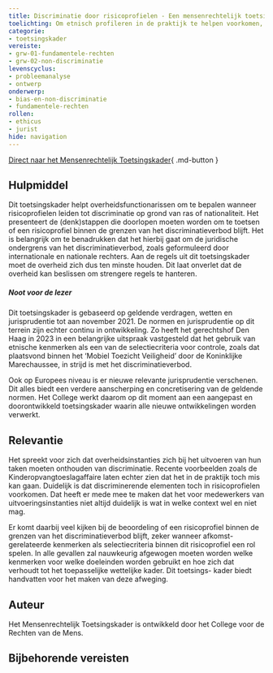 ```yaml
---
title: Discriminatie door risicoprofielen - Een mensenrechtelijk toetsingskader 
toelichting: Om etnisch profileren in de praktijk te helpen voorkomen, heeft het College voor overheidsinstanties een mensenrechtelijk toetsingskader voor risicoprofielen ontwikkeld. Het biedt een overzicht van de juridische normen waar overheidsinstanties zich ten minste aan moeten houden als zij een risicoprofiel opstellen en inzetten zodat discriminatie op grond van etnische afkomst en nationaliteit wordt voorkomen.  
categorie: 
- toetsingskader 
vereiste:
- grw-01-fundamentele-rechten
- grw-02-non-discriminatie
levenscyclus:
- probleemanalyse
- ontwerp
onderwerp:
- bias-en-non-discriminatie
- fundamentele-rechten 
rollen:
- ethicus
- jurist 
hide: navigation
---
```


<!-- tags -->

[Direct naar het Mensenrechtelijk Toetsingskader](https://publicaties.mensenrechten.nl/publicatie/61a734e65d726f72c45f9dce){ .md-button }
## Hulpmiddel

Dit toetsingskader helpt overheidsfunctionarissen om te bepalen wanneer risicoprofielen leiden tot discriminatie op grond van ras of nationaliteit.
Het presenteert de (denk)stappen die doorlopen moeten worden om te toetsen of een risicoprofiel binnen de grenzen van het discriminatieverbod blijft.
Het is belangrijk om te benadrukken dat het hierbij gaat om de juridische ondergrens van het discriminatieverbod, zoals geformuleerd door internationale en nationale rechters.
Aan de regels uit dit toetsingskader moet de overheid zich dus ten minste houden. Dit laat onverlet dat de overheid kan beslissen om strengere regels te hanteren.

##### *Noot voor de lezer*

Dit toetsingskader is gebaseerd op geldende verdragen, wetten en jurisprudentie tot aan november 2021. De normen en jurisprudentie op dit terrein zijn echter continu in ontwikkeling. Zo heeft het gerechtshof Den Haag in 2023 in een belangrijke uitspraak vastgesteld dat het gebruik van etnische kenmerken als een van de selectiecriteria voor controle, zoals dat plaatsvond binnen het ‘Mobiel Toezicht Veiligheid’ door de Koninklijke Marechaussee, in strijd is met het discriminatieverbod.

Ook op Europees niveau is er nieuwe relevante jurisprudentie verschenen. Dit alles biedt een verdere aanscherping en concretisering van de geldende normen. Het College werkt daarom op dit moment aan een aangepast en doorontwikkeld toetsingskader waarin alle nieuwe ontwikkelingen worden verwerkt. 

## Relevantie
Het spreekt voor zich dat overheidsinstanties zich bij het uitvoeren van hun taken moeten onthouden van discriminatie. Recente voorbeelden zoals de Kinderopvangtoeslagaffaire laten echter zien dat het in de praktijk toch mis kan gaan. Duidelijk is dat discriminerende elementen toch in risicoprofielen voorkomen. Dat heeft er mede mee te maken dat het voor medewerkers van uitvoeringsinstanties niet altijd duidelijk is wat in welke context wel en niet mag.

Er komt daarbij veel kijken bij de beoordeling of een risicoprofiel binnen de grenzen van het discriminatieverbod blijft, zeker wanneer afkomst-gerelateerde kenmerken als selectiecriteria binnen dit risicoprofiel een rol spelen. In alle gevallen zal nauwkeurig afgewogen moeten worden welke kenmerken voor welke doeleinden worden gebruikt en hoe zich dat verhoudt tot het toepasselijke wettelijke kader. Dit toetsings- kader biedt handvatten voor het maken van deze afweging. 

## Auteur
Het Mensenrechtelijk Toetsingskader is ontwikkeld door het College voor de Rechten van de Mens.

## Bijbehorende vereisten

<!-- list_vereisten_on_maatregelen_page -->
